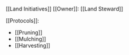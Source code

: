 [[Land Initiatives]]
[[Owner]]: [[Land Steward]]


[[Protocols]]:
- [[Pruning]]
- [[Mulching]]
- [[Harvesting]]